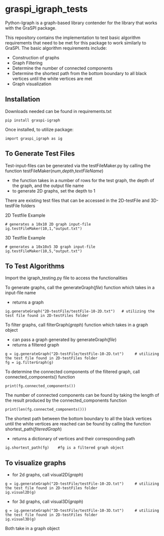 # graspi_igraph_tests

Python-Igraph is a graph-based library contender for the library that works with the GraSPI package. 

This repository contains the implementation to test basic algorithm requirements that need to be met for this package to work similarly to GraSPI.
The basic algorithm requirements include:
  -  Construction of graphs
  -  Graph Filtering
  -  Determine the number of connected components
  -  Determine the shortest path from the bottom boundary to all black vertices until the white vertices are met
  -  Graph visualization

## Installation
Downloads needed can be found in requirements.txt
```
pip install graspi-igraph
```
Once installed, to utilize package:
```
import graspi_igraph as ig
```

## To Generate Test Files
Test-input-files can be generated via the testFileMaker.py by calling the function testFileMaker(_num_,_depth_,_textFileName_)
  - the function takes in a number of rows for the test graph, the depth of the graph, and the output file name
  - to generate 2D graphs, set the depth to 1
  
There are existing test files that can be accessed in the 2D-testFile and 3D-testFile folders

2D Testfile Example
```
# generates a 10x10 2D graph input-file
ig.testFileMaker(10,1,"output.txt")
```
3D Testfile Example
```
# generates a 10x10x5 3D graph input-file
ig.testFileMaker(10,5,"output.txt")
```

## To Test Algorithms
Import the igraph_testing.py file to access the functionalities

To generate graphs, call the generateGraph(_file_) function which takes in a input-file name
  -  returns a graph
```
ig.generateGraph("2D-testFile/testFile-10-2D.txt")   # utilizing the test file found in 2D-testFiles folder
```

To filter graphs, call filterGraph(_graph_) function which takes in a graph object 
  -  can pass a graph generated by generateGraph(_file_)
  -  returns a filtered graph
```
g = ig.generateGraph("2D-testFile/testFile-10-2D.txt")     # utilizing the test file found in 2D-testFiles folder
fg = ig.filterGraph(g)
```

To determine the connected components of the filtered graph, call connected_components() function
```
print(fg.connected_components())
```
The number of connected components can be found by taking the length of the result produced by the connected_components function 
```
print(len(fg.connected_components())) 
```

The shortest path between the bottom boundary to all the black vertices until the white vertices are reached can be found by calling the function shortest_path(_fiteredGraph_)
  -  returns a dictionary of vertices and their corresponding path
```
ig.shortest_path(fg)    #fg is a filtered graph object
```

## To visualize graphs
  -  for 2d graphs, call visual2D(_graph_)
```
g = ig.generateGraph("2D-testFile/testFile-10-2D.txt")     # utilizing the test file found in 2D-testFiles folder
ig.visual2D(g)
```
  -  for 3d graphs, call visual3D(_graph_)
```
g = ig.generateGraph("3D-testFile/testFile-10-3D.txt")     # utilizing the test file found in 2D-testFiles folder
ig.visual3D(g)
```
Both take in a graph object



